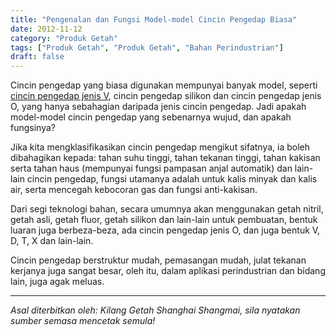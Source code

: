 ```yaml
---
title: "Pengenalan dan Fungsi Model-model Cincin Pengedap Biasa"
date: 2012-11-12
category: "Produk Getah"
tags: ["Produk Getah", "Produk Getah", "Bahan Perindustrian"]
draft: false
---
```


Cincin pengedap yang biasa digunakan mempunyai banyak model, seperti [cincin pengedap jenis V](http://www.smpolymer.com/), cincin pengedap silikon dan cincin pengedap jenis O, yang hanya sebahagian daripada jenis cincin pengedap. Jadi apakah model-model cincin pengedap yang sebenarnya wujud, dan apakah fungsinya?

Jika kita mengklasifikasikan cincin pengedap mengikut sifatnya, ia boleh dibahagikan kepada: tahan suhu tinggi, tahan tekanan tinggi, tahan kakisan serta tahan haus (mempunyai fungsi pampasan anjal automatik) dan lain-lain cincin pengedap, fungsi utamanya adalah untuk kalis minyak dan kalis air, serta mencegah kebocoran gas dan fungsi anti-kakisan.

Dari segi teknologi bahan, secara umumnya akan menggunakan getah nitril, getah asli, getah fluor, getah silikon dan lain-lain untuk pembuatan, bentuk luaran juga berbeza-beza, ada cincin pengedap jenis O, dan juga bentuk V, D, T, X dan lain-lain.

Cincin pengedap berstruktur mudah, pemasangan mudah, julat tekanan kerjanya juga sangat besar, oleh itu, dalam aplikasi perindustrian dan bidang lain, juga agak meluas.

---

*Asal diterbitkan oleh: Kilang Getah Shanghai Shangmai, sila nyatakan sumber semasa mencetak semula!*
